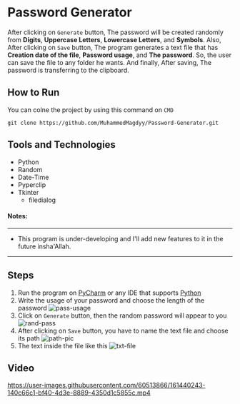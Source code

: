 # Password Generator

After clicking on `Generate` button, The password will be created randomly from **Digits**, **Uppercase Letters**, **Lowercase Letters**, and **Symbols**.
Also, After clicking on `Save` button, The program generates a text file that has **Creation date of the file**, **Password usage**, and **The password**. So, the user can save the file to any folder he wants.
And finally, After saving, The password is transferring to the clipboard.

## How to Run
You can colne the project by using this command on `CMD`
```
git clone https://github.com/MuhammedMagdyy/Password-Generator.git
```

## Tools and Technologies
- Python
- Random
- Date-Time
- Pyperclip
- Tkinter
  - filedialog

#### Notes:
------------------
* This program is under-developing and I'll add new features to it in the future insha'Allah.
------------------

## Steps
1. Run the program on [PyCharm](https://www.jetbrains.com/pycharm/download/#section=windows) or any IDE that supports [Python](https://www.python.org/downloads/)
2. Write the usage of your password and choose the length of the password ![pass-usage](https://user-images.githubusercontent.com/60513866/161435981-505139f5-8f0d-45e6-82d1-65c16488b4d0.png)
3. Click on `Generate` button, then the random password will appear to you ![rand-pass](https://user-images.githubusercontent.com/60513866/161436091-185edd3e-85f3-45f3-8e10-0817985e8b95.png)
4. After clicking on `Save` button, you have to name the text file and choose its path ![path-pic](https://user-images.githubusercontent.com/60513866/161436288-ac01046a-3ccf-4d2f-9aac-82b61f48fa5e.png)
5. The text inside the file like this ![txt-file](https://user-images.githubusercontent.com/60513866/161439616-d99f4f08-2688-455d-9335-ad9b4fe369a7.png)

## Video
https://user-images.githubusercontent.com/60513866/161440243-140c66c1-bf40-4d3e-8889-4350d1c5855c.mp4

